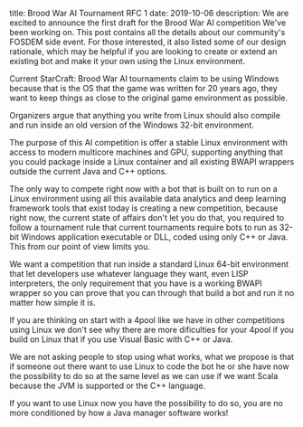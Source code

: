 title: Brood War AI Tournament RFC 1
date: 2019-10-06
description: We are excited to announce the first draft for the Brood War AI competition We've been working on. This post contains all the details about our community's FOSDEM side event. For those interested, it also listed some of our design rationale, which may be helpful if you are looking to create or extend an existing bot and make it your own using the Linux environment.

Current StarCraft: Brood War AI tournaments claim to be using Windows because that is the OS that the game was written for 20 years ago, they want to keep things as close to the original game environment as possible.

Organizers argue that anything you write from Linux should also compile and run inside an old version of the Windows 32-bit environment.

The purpose of this AI competition is offer a stable Linux environment with access to modern multicore machines and GPU, supporting anything that you could package inside a Linux container and all existing BWAPI wrappers outside the current Java and C++ options.

The only way to compete right now with a bot that is built on to run on a Linux environment using all this available data analytics and deep learning framework tools that exist today is creating a new competition, because right now, the current state of affairs don't let you do that, you required to follow a tournament rule that current tournaments require bots to run as 32-bit Windows application executable or DLL, coded using only C++ or Java. This from our point of view limits you.

We want a competition that run inside a standard Linux 64-bit environment that let developers use whatever language they want, even LISP interpreters, the only requirement that you have is a working BWAPI wrapper so you can prove that you can through that build a bot and run it no matter how simple it is.

If you are thinking on start with a 4pool like we have in other competitions using Linux we don't see why there are more dificulties for your 4pool if you build on Linux that if you use Visual Basic with C++ or Java.

We are not asking people to stop using what works, what we propose is that if someone out there want to use Linux to code the bot he or she have now the possibility to do so at the same level as we can use if we want Scala because the JVM is supported or the C++ language. 

If you want to use Linux now you have the possibility to do so, you are no more conditioned by how a Java manager software works!
